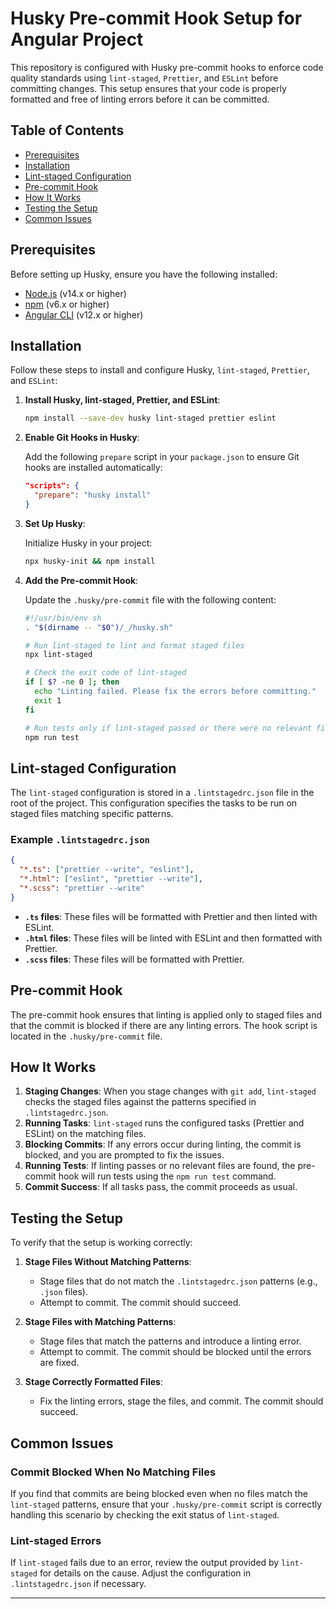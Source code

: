 # Husky Pre-commit Hook Setup for Angular Project

This repository is configured with Husky pre-commit hooks to enforce code quality standards using `lint-staged`, `Prettier`, and `ESLint` before committing changes. This setup ensures that your code is properly formatted and free of linting errors before it can be committed.

## Table of Contents

- [Prerequisites](#prerequisites)
- [Installation](#installation)
- [Lint-staged Configuration](#lint-staged-configuration)
- [Pre-commit Hook](#pre-commit-hook)
- [How It Works](#how-it-works)
- [Testing the Setup](#testing-the-setup)
- [Common Issues](#common-issues)

## Prerequisites

Before setting up Husky, ensure you have the following installed:

- [Node.js](https://nodejs.org/) (v14.x or higher)
- [npm](https://www.npmjs.com/) (v6.x or higher)
- [Angular CLI](https://angular.io/cli) (v12.x or higher)

## Installation

Follow these steps to install and configure Husky, `lint-staged`, `Prettier`, and `ESLint`:

1. **Install Husky, lint-staged, Prettier, and ESLint**:

   ```bash
   npm install --save-dev husky lint-staged prettier eslint
   ```

2. **Enable Git Hooks in Husky**:

   Add the following `prepare` script in your `package.json` to ensure Git hooks are installed automatically:

   ```json
   "scripts": {
     "prepare": "husky install"
   }
   ```

3. **Set Up Husky**:

   Initialize Husky in your project:

   ```bash
   npx husky-init && npm install
   ```

4. **Add the Pre-commit Hook**:

   Update the `.husky/pre-commit` file with the following content:

   ```bash
   #!/usr/bin/env sh
   . "$(dirname -- "$0")/_/husky.sh"

   # Run lint-staged to lint and format staged files
   npx lint-staged

   # Check the exit code of lint-staged
   if [ $? -ne 0 ]; then
     echo "Linting failed. Please fix the errors before committing."
     exit 1
   fi

   # Run tests only if lint-staged passed or there were no relevant files to lint
   npm run test
   ```

## Lint-staged Configuration

The `lint-staged` configuration is stored in a `.lintstagedrc.json` file in the root of the project. This configuration specifies the tasks to be run on staged files matching specific patterns.

### Example `.lintstagedrc.json`

```json
{
  "*.ts": ["prettier --write", "eslint"],
  "*.html": ["eslint", "prettier --write"],
  "*.scss": "prettier --write"
}
```

- **`.ts` files**: These files will be formatted with Prettier and then linted with ESLint.
- **`.html` files**: These files will be linted with ESLint and then formatted with Prettier.
- **`.scss` files**: These files will be formatted with Prettier.

## Pre-commit Hook

The pre-commit hook ensures that linting is applied only to staged files and that the commit is blocked if there are any linting errors. The hook script is located in the `.husky/pre-commit` file.

## How It Works

1. **Staging Changes**: When you stage changes with `git add`, `lint-staged` checks the staged files against the patterns specified in `.lintstagedrc.json`.
2. **Running Tasks**: `lint-staged` runs the configured tasks (Prettier and ESLint) on the matching files.
3. **Blocking Commits**: If any errors occur during linting, the commit is blocked, and you are prompted to fix the issues.
4. **Running Tests**: If linting passes or no relevant files are found, the pre-commit hook will run tests using the `npm run test` command.
5. **Commit Success**: If all tasks pass, the commit proceeds as usual.

## Testing the Setup

To verify that the setup is working correctly:

1. **Stage Files Without Matching Patterns**:

   - Stage files that do not match the `.lintstagedrc.json` patterns (e.g., `.json` files).
   - Attempt to commit. The commit should succeed.

2. **Stage Files with Matching Patterns**:

   - Stage files that match the patterns and introduce a linting error.
   - Attempt to commit. The commit should be blocked until the errors are fixed.

3. **Stage Correctly Formatted Files**:
   - Fix the linting errors, stage the files, and commit. The commit should succeed.

## Common Issues

### Commit Blocked When No Matching Files

If you find that commits are being blocked even when no files match the `lint-staged` patterns, ensure that your `.husky/pre-commit` script is correctly handling this scenario by checking the exit status of `lint-staged`.

### Lint-staged Errors

If `lint-staged` fails due to an error, review the output provided by `lint-staged` for details on the cause. Adjust the configuration in `.lintstagedrc.json` if necessary.

---
